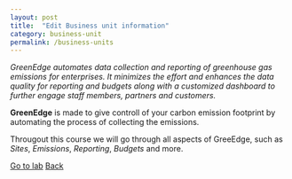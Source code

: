 ```yaml
---
layout: post
title:  "Edit Business unit information"
category: business-unit
permalink: /business-units
---
```


*GreenEdge automates data collection and reporting of greenhouse gas emissions for enterprises. It minimizes the effort and enhances the data quality for reporting and budgets along with a customized dashboard to further engage staff members, partners and customers.*

**GreenEdge** is made to give controll of your carbon emission footprint by automating the process of collecting the emissions.

Througout this course we will go through all aspects of GreeEdge, such as *Sites*, *Emissions*, *Reporting*, *Budgets* and more.

<a class="offset-4 btn btn-success btn-lg" href="/business-unit-lab" role="button">Go to lab</a>
<a class="btn btn-info btn-lg" href="/" role="button">Back</a>
